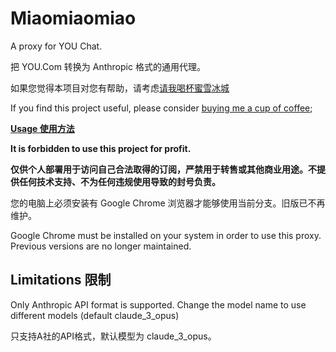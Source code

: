 # Miaomiaomiao

A proxy for YOU Chat.

把 YOU.Com 转换为 Anthropic 格式的通用代理。

如果您觉得本项目对您有帮助，请考虑[请我喝杯蜜雪冰城](https://github.com/sponsors/Archeb?frequency=one-time)

If you find this project useful, please consider [buying me a cup of coffee](https://github.com/sponsors/Archeb?frequency=one-time);

[**Usage 使用方法**](usage.md)

**It is forbidden to use this project for profit.**

**仅供个人部署用于访问自己合法取得的订阅，严禁用于转售或其他商业用途。不提供任何技术支持、不为任何违规使用导致的封号负责。**

您的电脑上必须安装有 Google Chrome 浏览器才能够使用当前分支。旧版已不再维护。

Google Chrome must be installed on your system in order to use this proxy. Previous versions are no longer maintained.

## Limitations 限制

Only Anthropic API format is supported. Change the model name to use different models (default claude_3_opus)

只支持A社的API格式，默认模型为 claude_3_opus。
